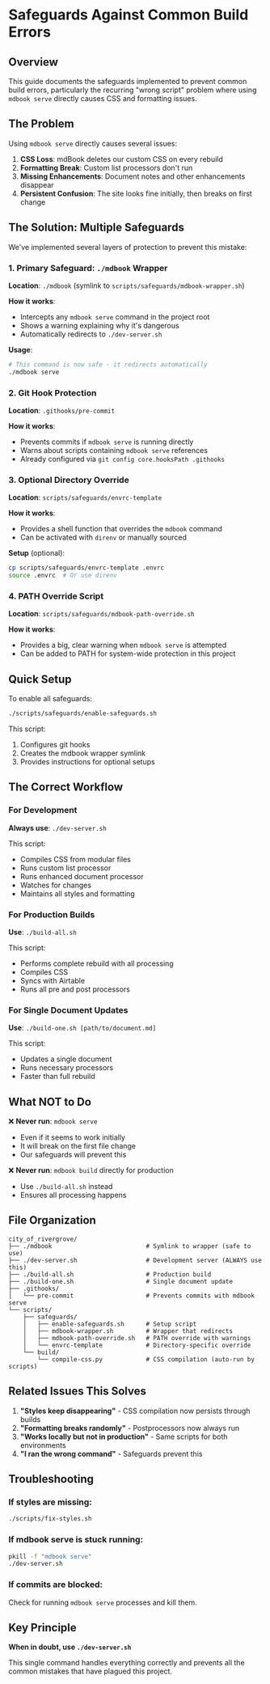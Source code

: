 # Safeguards Against Common Build Errors

## Overview

This guide documents the safeguards implemented to prevent common build errors, particularly the recurring "wrong script" problem where using `mdbook serve` directly causes CSS and formatting issues.

## The Problem

Using `mdbook serve` directly causes several issues:
1. **CSS Loss**: mdBook deletes our custom CSS on every rebuild
2. **Formatting Break**: Custom list processors don't run
3. **Missing Enhancements**: Document notes and other enhancements disappear
4. **Persistent Confusion**: The site looks fine initially, then breaks on first change

## The Solution: Multiple Safeguards

We've implemented several layers of protection to prevent this mistake:

### 1. Primary Safeguard: `./mdbook` Wrapper

**Location**: `./mdbook` (symlink to `scripts/safeguards/mdbook-wrapper.sh`)

**How it works**:
- Intercepts any `mdbook serve` command in the project root
- Shows a warning explaining why it's dangerous
- Automatically redirects to `./dev-server.sh`

**Usage**:
```bash
# This command is now safe - it redirects automatically
./mdbook serve
```

### 2. Git Hook Protection

**Location**: `.githooks/pre-commit`

**How it works**:
- Prevents commits if `mdbook serve` is running directly
- Warns about scripts containing `mdbook serve` references
- Already configured via `git config core.hooksPath .githooks`

### 3. Optional Directory Override

**Location**: `scripts/safeguards/envrc-template`

**How it works**:
- Provides a shell function that overrides the `mdbook` command
- Can be activated with `direnv` or manually sourced

**Setup** (optional):
```bash
cp scripts/safeguards/envrc-template .envrc
source .envrc  # Or use direnv
```

### 4. PATH Override Script

**Location**: `scripts/safeguards/mdbook-path-override.sh`

**How it works**:
- Provides a big, clear warning when `mdbook serve` is attempted
- Can be added to PATH for system-wide protection in this project

## Quick Setup

To enable all safeguards:

```bash
./scripts/safeguards/enable-safeguards.sh
```

This script:
1. Configures git hooks
2. Creates the mdbook wrapper symlink
3. Provides instructions for optional setups

## The Correct Workflow

### For Development

**Always use**: `./dev-server.sh`

This script:
- Compiles CSS from modular files
- Runs custom list processor
- Runs enhanced document processor  
- Watches for changes
- Maintains all styles and formatting

### For Production Builds

**Use**: `./build-all.sh`

This script:
- Performs complete rebuild with all processing
- Compiles CSS
- Syncs with Airtable
- Runs all pre and post processors

### For Single Document Updates

**Use**: `./build-one.sh [path/to/document.md]`

This script:
- Updates a single document
- Runs necessary processors
- Faster than full rebuild

## What NOT to Do

❌ **Never run**: `mdbook serve`
- Even if it seems to work initially
- It will break on the first file change
- Our safeguards will prevent this

❌ **Never run**: `mdbook build` directly for production
- Use `./build-all.sh` instead
- Ensures all processing happens

## File Organization

```
city_of_rivergrove/
├── ./mdbook                          # Symlink to wrapper (safe to use)
├── ./dev-server.sh                   # Development server (ALWAYS use this)
├── ./build-all.sh                    # Production build
├── ./build-one.sh                    # Single document update
├── .githooks/
│   └── pre-commit                    # Prevents commits with mdbook serve
└── scripts/
    ├── safeguards/
    │   ├── enable-safeguards.sh      # Setup script
    │   ├── mdbook-wrapper.sh         # Wrapper that redirects
    │   ├── mdbook-path-override.sh   # PATH override with warnings
    │   └── envrc-template            # Directory-specific override
    └── build/
        └── compile-css.py            # CSS compilation (auto-run by scripts)
```

## Related Issues This Solves

1. **"Styles keep disappearing"** - CSS compilation now persists through builds
2. **"Formatting breaks randomly"** - Postprocessors now always run
3. **"Works locally but not in production"** - Same scripts for both environments
4. **"I ran the wrong command"** - Safeguards prevent this

## Troubleshooting

### If styles are missing:
```bash
./scripts/fix-styles.sh
```

### If mdbook serve is stuck running:
```bash
pkill -f "mdbook serve"
./dev-server.sh
```

### If commits are blocked:
Check for running `mdbook serve` processes and kill them.

## Key Principle

**When in doubt, use `./dev-server.sh`**

This single command handles everything correctly and prevents all the common mistakes that have plagued this project.